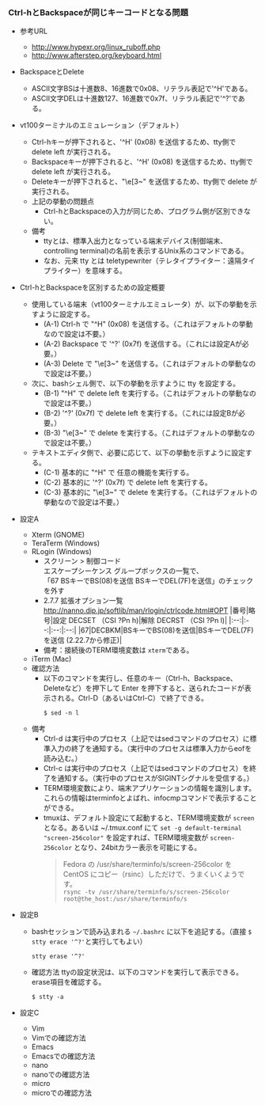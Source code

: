 ### Ctrl-hとBackspaceが同じキーコードとなる問題
- 参考URL
  - http://www.hypexr.org/linux_ruboff.php
  - http://www.afterstep.org/keyboard.html
- BackspaceとDelete
  - ASCII文字BSは十進数8、16進数で0x08、リテラル表記で'^H'である。
  - ASCII文字DELは十進数127、16進数で0x7f、リテラル表記で'^?'である。
- vt100ターミナルのエミュレーション（デフォルト）
  - Ctrl-hキーが押下されると、'^H' (0x08) を送信するため、tty側で delete left が実行される。
  - Backspaceキーが押下されると、'^H' (0x08) を送信するため、tty側で delete left が実行される。
  - Deleteキーが押下されると、"\e[3~" を送信するため、tty側で delete が実行される。
  - 上記の挙動の問題点
    - Ctrl-hとBackspaceの入力が同じため、プログラム側が区別できない。
  - 備考
    - ttyとは、標準入出力となっている端末デバイス(制御端末、controlling terminal)の名前を表示するUnix系のコマンドである。 
    - なお、元来 tty とは teletypewriter（テレタイプライター：遠隔タイプライター）を意味する。
- Ctrl-hとBackspaceを区別するための設定概要
  - 使用している端末（vt100ターミナルエミュレータ）が、以下の挙動を示すように設定する。
    - (A-1) Ctrl-h で "^H" (0x08) を送信する。（これはデフォルトの挙動なので設定は不要。）
    - (A-2) Backspace で '^?' (0x7f) を送信する。（これには設定Aが必要。）
    - (A-3) Delete で "\e[3~" を送信する。（これはデフォルトの挙動なので設定は不要。）
  - 次に、bashシェル側で、以下の挙動を示すように tty を設定する。
    - (B-1) "^H" で delete left を実行する。（これはデフォルトの挙動なので設定は不要。）
    - (B-2) '^?' (0x7f) で delete left を実行する。（これには設定Bが必要。）
    - (B-3) "\e[3~" で delete  を実行する。（これはデフォルトの挙動なので設定は不要。）
  - テキストエディタ側で、必要に応じて、以下の挙動を示すように設定する。
    - (C-1) 基本的に "^H" で 任意の機能を実行する。
    - (C-2) 基本的に '^?' (0x7f) で delete left を実行する。
    - (C-3) 基本的に "\e[3~" で delete を実行する。（これはデフォルトの挙動なので設定は不要。）
- 設定A
  - Xterm (GNOME)
  - TeraTerm (Windows)
  - RLogin (Windows)
    - スクリーン &gt; 制御コード  
      エスケープシーケンス グループボックスの一覧で、  
      「67 BSキーでBS(08)を送信 BSキーでDEL(7F)を送信」のチェックを外す
    - 2.7.7 拡張オプション一覧 http://nanno.dip.jp/softlib/man/rlogin/ctrlcode.html#OPT
      |番号|略号|設定 DECSET （CSI ?Pn h)|解除 DECRST （CSI ?Pn l)|
      |:--:|:--:|:--:|:--:|
      |67|DECBKM|BSキーでBS(08)を送信|BSキーでDEL(7F)を送信 (2.22.7から修正)|
    - 備考：接続後のTERM環境変数は ```xterm```である。
  - iTerm (Mac)
  - 確認方法
    - 以下のコマンドを実行し、任意のキー（Ctrl-h、Backspace、Deleteなど）を押下して Enter を押下すると、送られたコードが表示される。Ctrl-D（あるいはCtrl-C）で終了できる。
      ```console
      $ sed -n l
      ```
  - 備考
    - Ctrl-d は実行中のプロセス（上記ではsedコマンドのプロセス）に標準入力の終了を通知する。（実行中のプロセスは標準入力からeofを読み込む。）
    - Ctrl-c は実行中のプロセス（上記ではsedコマンドのプロセス）を終了を通知する。（実行中のプロセスがSIGINTシグナルを受信する。）
    - TERM環境変数により、端末アプリケーションの情報を識別します。これらの情報はterminfoとよばれ、infocmpコマンドで表示することができる。
    - tmuxは、デフォルト設定にて起動すると、TERM環境変数が ```screen``` となる。あるいは ~/.tmux.conf にて ```set -g default-terminal "screen-256color"``` を設定すれば、TERM環境変数が ```screen-256color``` となり、24bitカラー表示を可能にする。
      > Fedora の /usr/share/terminfo/s/screen-256color を CentOS にコピー（rsinc）しただけで、うまくいくようです。  
      > ```rsync -tv /usr/share/terminfo/s/screen-256color root@the_host:/usr/share/terminfo/s```
    
- 設定B
  - bashセッションで読み込まれる ```~/.bashrc``` に以下を追記する。（直接 ```$ stty erace '^?'```と実行してもよい）
    ```console
    stty erase '^?'
    ```
  - 確認方法
    ttyの設定状況は、以下のコマンドを実行して表示できる。erase項目を確認する。
    ```console
    $ stty -a
    ```
- 設定C
  - Vim
  - Vimでの確認方法
  - Emacs
  - Emacsでの確認方法
  - nano
  - nanoでの確認方法
  - micro
  - microでの確認方法
